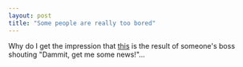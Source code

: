 ```yaml
---
layout: post
title: "Some people are really too bored"
---
```

Why do I get the impression that [this][1] is the result of someone's boss
shouting "Dammit, get me some news!"...

   [1]: http://www.feisar.de/stuff/breakingnews.jpg
